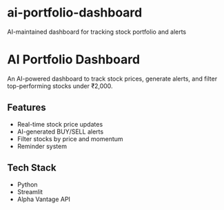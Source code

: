 # ai-portfolio-dashboard
AI-maintained dashboard for tracking stock portfolio and alerts
# AI Portfolio Dashboard

An AI-powered dashboard to track stock prices, generate alerts, and filter top-performing stocks under ₹2,000.

## Features
- Real-time stock price updates
- AI-generated BUY/SELL alerts
- Filter stocks by price and momentum
- Reminder system

## Tech Stack
- Python
- Streamlit
- Alpha Vantage API

